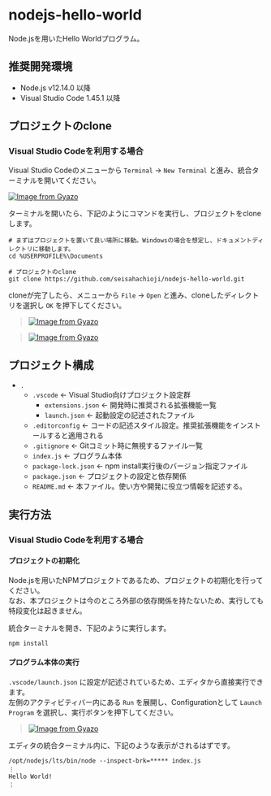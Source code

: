 # nodejs-hello-world

Node.jsを用いたHello Worldプログラム。

## 推奨開発環境

- Node.js v12.14.0 以降
- Visual Studio Code 1.45.1 以降

## プロジェクトのclone

### Visual Studio Codeを利用する場合

Visual Studio Codeのメニューから `Terminal` -> `New Terminal` と進み、統合ターミナルを開いてください。

[![Image from Gyazo](https://t.gyazo.com/teams/kiganix/515d289467723bff9e9cecd161ddde74.png)](https://kiganix.gyazo.com/515d289467723bff9e9cecd161ddde74)

ターミナルを開いたら、下記のようにコマンドを実行し、プロジェクトをcloneします。

```shell
# まずはプロジェクトを置いて良い場所に移動。Windowsの場合を想定し、ドキュメントディレクトリに移動します。
cd %USERPROFILE%\Documents

# プロジェクトのclone
git clone https://github.com/seisahachioji/nodejs-hello-world.git
```

cloneが完了したら、メニューから `File` -> `Open` と進み、cloneしたディレクトリを選択し `OK` を押下してください。

> [![Image from Gyazo](https://t.gyazo.com/teams/kiganix/7da70bd72627375b304b4b0301121752.png)](https://kiganix.gyazo.com/7da70bd72627375b304b4b0301121752)

> [![Image from Gyazo](https://t.gyazo.com/teams/kiganix/f7f6933b4331ee8d02afa1ef4c21b6d2.png)](https://kiganix.gyazo.com/f7f6933b4331ee8d02afa1ef4c21b6d2)
## プロジェクト構成

- `.`
  - `.vscode` <- Visual Studio向けプロジェクト設定群
    - `extensions.json` <- 開発時に推奨される拡張機能一覧
    - `launch.json` <- 起動設定の記述されたファイル
  - `.editorconfig` <- コードの記述スタイル設定。推奨拡張機能をインストールすると適用される
  - `.gitignore` <- Gitコミット時に無視するファイル一覧
  - `index.js` <- プログラム本体
  - `package-lock.json` <- npm install実行後のバージョン指定ファイル
  - `package.json` <- プロジェクトの設定と依存関係
  - `README.md` <- 本ファイル。使い方や開発に役立つ情報を記述する。

## 実行方法

### Visual Studio Codeを利用する場合

#### プロジェクトの初期化

Node.jsを用いたNPMプロジェクトであるため、プロジェクトの初期化を行ってください。  
なお、本プロジェクトは今のところ外部の依存関係を持たないため、実行しても特段変化は起きません。

統合ターミナルを開き、下記のように実行します。

```shell
npm install
```

#### プログラム本体の実行

`.vscode/launch.json` に設定が記述されているため、エディタから直接実行できます。  
左側のアクティビティバー内にある `Run` を展開し、Configurationとして `Launch Program` を選択し、実行ボタンを押下してください。

> [![Image from Gyazo](https://t.gyazo.com/teams/kiganix/b29aa4df375209a01dd4590f831662dd.png)](https://kiganix.gyazo.com/b29aa4df375209a01dd4590f831662dd)

エディタの統合ターミナル内に、下記のような表示がされるはずです。

```
/opt/nodejs/lts/bin/node --inspect-brk=***** index.js 
︙
Hello World!
︙
```
